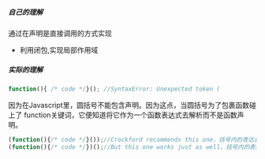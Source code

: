 ##### 自己的理解
通过在声明是直接调用的方式实现
* 利用闭包,实现局部作用域 

##### 实际的理解

```javascript
function(){ /* code */}(); //SyntaxError: Unexpected token (
```

因为在Javascript里，圆括号不能包含声明。因为这点，当圆括号为了包裹函数碰上了 function关键词，它便知道将它作为一个函数表达式去解析而不是函数声明。

```javascript
(function(){/* code */}());//Crockford recommends this one，括号内的表达式代表函数立即调用表达式
(function(){/* code */})();//But this one works just as well，括号内的表达式代表函数表达式
```

